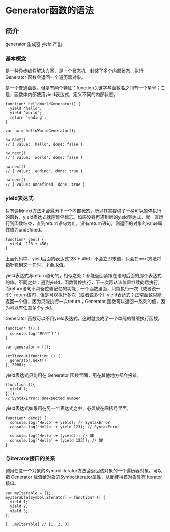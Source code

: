 # Generator函数的语法


## 简介

generator 生成器
yield 产出

### 基本概念

是一种异步编程解决方案，是一个状态机，封装了多个内部状态，执行 Generator 函数会返回一个遍历器对象。

是一个普通函数，但是有两个特征：function关键字与函数名之间有一个星号；二是，函数体内部使用yield表达式，定义不同的内部状态。


```
function* helloWorldGenerator() {
  yield 'hello';
  yield 'world';
  return 'ending';
}

var hw = helloWorldGenerator();

hw.next()
// { value: 'hello', done: false }

hw.next()
// { value: 'world', done: false }

hw.next()
// { value: 'ending', done: true }

hw.next()
// { value: undefined, done: true }
```

### yield表达式


只有调用next方法才会遍历下一个内部状态，所以其实提供了一种可以暂停执行的函数，yield表达式就是暂停标志。如果没有再遇到新的yield表达式，就一直运行到函数结束，直到return语句为止，没有return语句，则返回的对象的value属性值为undefined。

```
function* gen() {
  yield  123 + 456;
}
```

上面代码中，yield后面的表达式123 + 456，不会立即求值，只会在next方法将指针移到这一句时，才会求值。

yield表达式与return语句的，相似之处：都能返回紧跟在语句后面的那个表达式的值。不同之处：遇到yield，函数暂停执行，下一次再从该位置继续向后执行，而return语句不具备位置记忆的功能；一个函数里面，只能执行一次（或者说一个）return语句，但是可以执行多次（或者说多个）yield表达式；正常函数只能返回一个值，因为只能执行一次return；Generator 函数可以返回一系列的值，因为可以有任意多个yield。



Generator 函数可以不用yield表达式，这时就变成了一个单纯的暂缓执行函数。

```
function* f() {
  console.log('执行了！')
}

var generator = f();

setTimeout(function () {
  generator.next()
}, 2000);
```

yield表达式只能用在 Generator 函数里面，用在其他地方都会报错。

```
(function (){
  yield 1;
})()
// SyntaxError: Unexpected number
```

yield表达式如果用在另一个表达式之中，必须放在圆括号里面。

```
function* demo() {
  console.log('Hello' + yield); // SyntaxError
  console.log('Hello' + yield 123); // SyntaxError

  console.log('Hello' + (yield)); // OK
  console.log('Hello' + (yield 123)); // OK
}
```

### 与Iterator接口的关系

调用任意一个对象的Symbol.iterator方法会返回该对象的一个遍历器对象。可以把 Generator 赋值给对象的Symbol.iterator属性，从而使得该对象具有 Iterator 接口。

```
var myIterable = {};
myIterable[Symbol.iterator] = function* () {
  yield 1;
  yield 2;
  yield 3;
};

[...myIterable] // [1, 2, 3]
```
